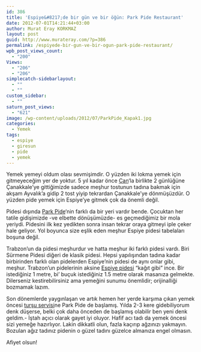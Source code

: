 ```yaml
---
id: 386
title: 'Espiye&#8217;de bir gün ve bir öğün: Park Pide Restaurant'
date: 2012-07-01T14:21:44+03:00
author: Murat Eray KORKMAZ
layout: post
guid: http://www.murateray.com/?p=386
permalink: /espiyede-bir-gun-ve-bir-ogun-park-pide-restaurant/
wpb_post_views_count:
  - "200"
Views:
  - "206"
  - "206"
simplecatch-sidebarlayout:
  - ""
  - ""
custom_sidebar:
  - ""
saturn_post_views:
  - "621"
image: /wp-content/uploads/2012/07/ParkPide_Kapak1.jpg
categories:
  - Yemek
tags:
  - espiye
  - giresun
  - pide
  - yemek
---
```

Yemek yemeyi oldum olası sevmişimdir. O yüzden iki lokma yemek için gitmeyeceğim yer de yoktur. 5 yıl kadar önce <a href="http://www.twitter.com/canuyanik" target="_blank" rel="noopener">Can</a>&#8216;la birlikte 2 günlüğüne Çanakkale&#8217;ye gittiğimizde sadece meşhur tostunun tadına bakmak için akşam Ayvalık&#8217;a gidip 2 tost yiyip tekrardan Çanakkale&#8217;ye dönmüşüzdür. O yüzden pide yemek için Espiye&#8217;ye gitmek çok da önemli değil.

<!--more-->

Pidesi dışında <a href="https://tr.foursquare.com/v/park-pide-salonu/4dbd967943a1d8504ba91578" target="_blank" rel="noopener">Park Pide</a>&#8216;nin farklı da bir yeri vardır bende. Çocuktan her tatile gidişimizde -ve elbette dönüşümüzde- es geçmediğimiz bir mola yeriydi. Pidesini ilk kez yedikten sonra insan tekrar oraya gitmeyi iple çeker hale geliyor. Yol boyunca size eşlik eden meşhur Espiye pidesi tabelaları boşuna değil.

Trabzon&#8217;un da pidesi meşhurdur ve hatta meşhur iki farklı pidesi vardı. Biri Sürmene Pidesi diğeri de klasik pidesi. Hepsi yapılışından tadına kadar birbirinden farklı olan pidelerden Espiye&#8217;nin pidesi de aynı onlar gibi, meşhur. Trabzon&#8217;un pidelerinin aksine <a href="http://www.foodspotting.com/reviews/1985995" target="_blank" rel="noopener">Espiye pidesi</a> &#8220;kağıt gibi&#8221; ince. Bir istediğiniz 1 metre, bi&#8217; buçuk istediğiniz 1.5 metre olarak masanıza gelmekte. Dilerseniz kestirebilirsiniz ama yemeğini sunumu önemlidir; orijinalliği bozmamak lazım.

Son dönemlerde yaygınlaşan ve artık hemen her yerde karşıma çıkan yemek öncesi [turşu servisi](http://www.foodspotting.com/reviews/1986000)ne Park Pide de başlamış. Yılda 2-3 kere gidebiliyorum denk düşerse, belki çok daha önceden de başlamış olabilir ben yeni denk geldim.- İştah açıcı olarak gayet iyi oluyor. Hafif acı tadı da yemek öncesi sizi yemeğe hazırlıyor. Lakin dikkatli olun, fazla kaçırıp ağzınızı yakmayın. Bozulan ağız tadınız pidenin o güzel tadını güzelce almanıza engel olmasın.

Afiyet olsun!